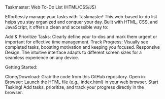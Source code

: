 Taskmaster: Web To-Do List (HTML/CSS/JS)

Effortlessly manage your tasks with Taskmaster! This web-based to-do list helps you stay organized and conquer your day. Built with HTML, CSS, and JavaScript, it offers a clean and accessible way to:

Add & Prioritize Tasks: Clearly define your to-dos and mark them urgent or important for effective time management.
Track Progress: Visually see completed tasks, boosting motivation and keeping you focused.
Responsive Design: The intuitive interface adapts to different screen sizes for a seamless experience on any device.

Getting Started:

Clone/Download: Grab the code from this GitHub repository.
Open in Browser: Launch the HTML file (e.g., index.html) in your web browser.
Start Tasking! Add tasks, prioritize, and track your progress directly in the browser.


